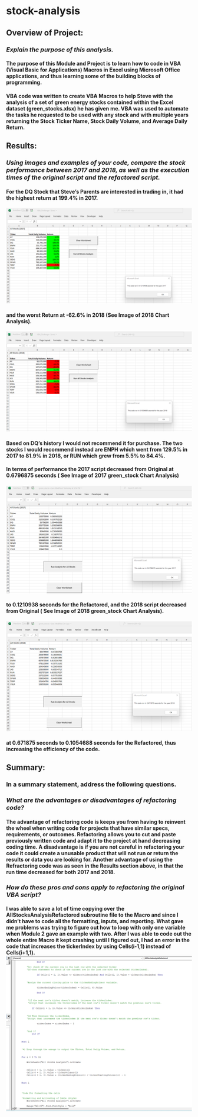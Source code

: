 # stock-analysis

## Overview of Project: 
### *Explain the purpose of this analysis.*
#### The purpose of this Module and Project is to learn how to code in VBA (Visual Basic for Applications) Macros in Excel using Microsoft Office applications, and thus learning some of the building blocks of programming. 
####
#### VBA code was written to create VBA Macros to help Steve with the analysis of a set of green energy stocks contained within the Excel dataset (green_stocks.xlsx) he has given me. VBA was used to automate the tasks he requested to be used with any stock and with multiple years returning the Stock Ticker Name, Stock Daily Volume, and Average Daily Return. 

##
 ## Results: 
### *Using images and examples of your code, compare the stock performance between 2017 and 2018, as well as the execution times of the original script and the refactored script.*
#### 
#### For the DQ Stock that Steve’s Parents are interested in trading in, it had the highest return at 199.4% in 2017.
####
![alt text](https://github.com/Chipsheffield/stock-analysis/blob/main/Resources%20for%20Module%202%20Challange/VBA_Challenge_2017.png)
#### 
#### and the worst Return at -62.6% in 2018 (See Image of 2018 Chart Analysis). 
#### 
![alt text](https://github.com/Chipsheffield/stock-analysis/blob/main/Resources%20for%20Module%202%20Challange/VBA_Challenge_2018.png ) 
####
#### Based on DQ’s history I would not recommend it for purchase. The two stocks I would recommend instead are ENPH which went from 129.5% in 2017 to 81.9% in 2018, or RUN which grew from 5.5% to 84.4%. 
#### 
#### In terms of performance the 2017 script decreased from Original at 0.6796875 seconds ( See Image of 2017 green_stock Chart Analysis)
#### 
![alt text](https://github.com/Chipsheffield/stock-analysis/blob/main/Resources%20for%20Module%202%20Challange/green_stocks%202017.png) 
#### 
#### to 0.1210938 seconds for the Refactored, and the 2018 script decreased from Original ( See Image of 2018 green_stock Chart Analysis).
#### 
![alt text](https://github.com/Chipsheffield/stock-analysis/blob/main/Resources%20for%20Module%202%20Challange/green_stocks%202018.png)
####
#### at 0.671875 seconds to 0.1054688 seconds for the Refactored, thus increasing the efficiency of the code. 

##
## Summary: 
### In a summary statement, address the following questions.
####
### *What are the advantages or disadvantages of refactoring code?*
#### The advantage of refactoring code is keeps you from having to reinvent the wheel when writing code for projects that have similar specs, requirements, or outcomes. Refactoring allows you to cut and paste previously written code and adapt it to the project at hand decreasing coding time. A disadvantage is if you are not careful in refactoring your code it could create a unusable product that will not run or return the results or data you are looking for. Another advantage of using the Refractoring code was as seen in the Results section above, in that the run time decreased for both 2017 and 2018.  
####
### *How do these pros and cons apply to refactoring the original VBA script?*
#### I was able to save a lot of time copying over the AllStocksAnalysisRefactored subroutine file to the Macro and since I didn’t have to code all the formatting, inputs, and reporting. What gave me problems was trying to figure out how to loop with only one variable when Module 2 gave an example with two. After I was able to code out the whole entire Macro it kept crashing until I figured out, I had an error in the code that increases the tickerIndex by using Cells(i-1,1) instead of Cells(i+1,1). ![alt text](https://github.com/Chipsheffield/stock-analysis/blob/main/Resources%20for%20Module%202%20Challange/VBA_Challenge%20%20Code%20Screenshot%203.png) 

